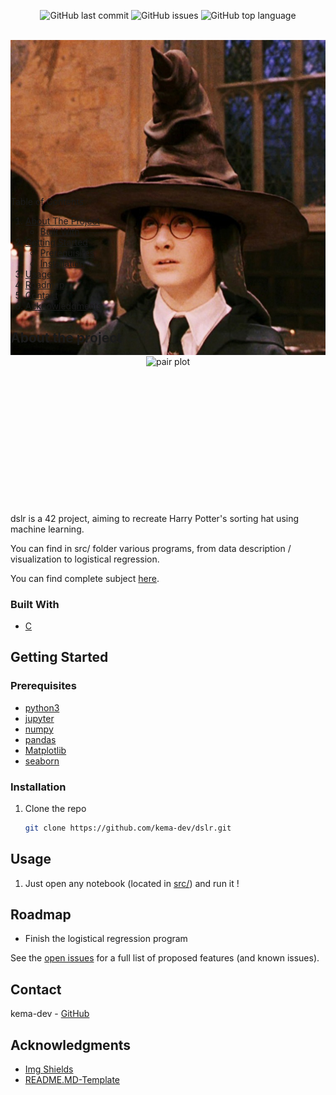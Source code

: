 <div id="top"></div>
<p align=center>
  <img alt="GitHub last commit" src="https://img.shields.io/github/last-commit/kema-dev/dslr">
  <img alt="GitHub issues" src="https://img.shields.io/github/issues/kema-dev/dslr">
  <img alt="GitHub top language" src="https://img.shields.io/github/languages/top/kema-dev/dslr">
</p>

<!-- PROJECT LOGO -->
<br />
<div align="center" style="height:200px; margin-bottom:10%">
  <a>
    <img src="assets/Choixpeau.jpg" alt="Choixpeau image">
  </a>
</div>

<!-- TABLE OF CONTENTS -->
<summary>Table of Contents</summary>
<ol>
<li>
	<a href="#about-the-project">About The Project</a>
	<ul>
	<li><a href="#built-with">Built With</a></li>
	</ul>
</li>
<li>
	<a href="#getting-started">Getting Started</a>
	<ul>
	<li><a href="#prerequisites">Prerequisites</a></li>
	<li><a href="#installation">Installation</a></li>
	</ul>
</li>
<li><a href="#usage">Usage</a></li>
<li><a href="#roadmap">Roadmap</a></li>
<li><a href="#contact">Contact</a></li>
<li><a href="#acknowledgments">Acknowledgments</a></li>
</ol>
</details>

<!-- ABOUT THE PROJECT -->
## About the project

<div align="center" style="height:200px; margin-bottom:10%">
  <a>
    <img src="images/pair_plot.png" width=300px alt="pair plot">
  </a>
</div>
<!-- TODO Put images from the project here -->

dslr is a 42 project, aiming to recreate Harry Potter's sorting hat using machine learning.

You can find in src/ folder various programs, from data description / visualization to logistical regression.

You can find complete subject <a href="docs/">here</a>.

### Built With

* <a href="https://jupyter.org/" target="_blank" title="Jupyter's website">C</a>

<!-- GETTING STARTED -->
## Getting Started

### Prerequisites

* [python3](https://www.python.org/)
* [jupyter](https://jupyter.org/)
* [numpy](https://numpy.org/)
* [pandas](https://pandas.pydata.org/)
* [Matplotlib](https://matplotlib.org/)
* [seaborn](https://seaborn.pydata.org/)

### Installation

1. Clone the repo

   ```sh
   git clone https://github.com/kema-dev/dslr.git
   ```

<!-- USAGE EXAMPLES -->
## Usage

1. Just open any notebook (located in <a href="src/">src/</a>) and run it !

<!-- ROADMAP -->
## Roadmap

* Finish the logistical regression program

See the [open issues](https://github.com/kema-dev/dslr/issues) for a full list of proposed features (and known issues).

<!-- CONTACT -->
## Contact

kema-dev - [GitHub](https://github.com/kema-dev)

## Acknowledgments

* [Img Shields](https://shields.io)
* [README.MD-Template](https://github.com/othneildrew/Best-README-Template)
